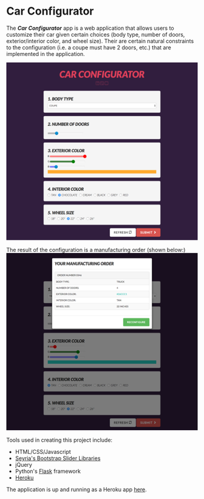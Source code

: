 # Car Configurator
The _**Car Configurator**_ app is a web application that allows users to customize their car given certain choices (body type, number of doors, exterior/interior color, and wheel size). Their are certain natural constraints to the configuration (i.e. a coupe must have 2 doors, etc.) that are implemented in the application.

![Alt text](static/img/screenshot1.png?raw=true "Pre-configuration")

The result of the configuration is a manufacturing order (shown below:)
![Alt text](static/img/screenshot2.png?raw=true "Post-configuration")

Tools used in creating this project include:
* HTML/CSS/Javascript
* [Seyria's Bootstrap Slider Libraries](http://seiyria.com/bootstrap-slider/)
* jQuery
* Python's [Flask](http://flask.pocoo.org/) framework
* [Heroku](https://www.heroku.com/)

The application is up and running as a Heroku app [here](http://car-configurator.herokuapp.com/).
